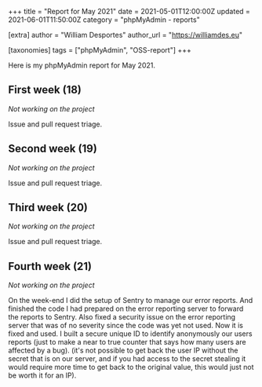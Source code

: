 +++
title = "Report for May 2021"
date = 2021-05-01T12:00:00Z
updated = 2021-06-01T11:50:00Z
category = "phpMyAdmin - reports"

[extra]
author = "William Desportes"
author_url = "https://williamdes.eu"

[taxonomies]
tags = ["phpMyAdmin", "OSS-report"]
+++

Here is my phpMyAdmin report for May 2021.

<!-- more -->

## First week (18)

_Not working on the project_

Issue and pull request triage.

## Second week (19)

_Not working on the project_

Issue and pull request triage.

## Third week (20)

_Not working on the project_

Issue and pull request triage.

## Fourth week (21)

_Not working on the project_

On the week-end I did the setup of Sentry to manage our error reports.
And finished the code I had prepared on the error reporting server to forward the reports to Sentry.
Also fixed a security issue on the error reporting server that was of no severity since the code was yet not used.
Now it is fixed and used. I built a secure unique ID to identify anonymously our users reports (just to make a near to true counter that says how many users are affected by a bug).
(it's not possible to get back the user IP without the secret that is on our server, and if you had access to the secret stealing it would require more time to get back to the original value, this would just not be worth it for an IP).
